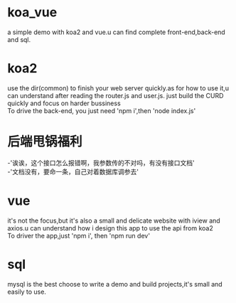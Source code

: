 # koa_vue
a simple demo with koa2 and vue.u can find complete front-end,back-end and sql.
# koa2
use the dir(common) to finish your web server quickly.as for how to use it,u can understand after reading the router.js and user.js.
just build the CURD quickly and focus on harder bussiness  
To drive the back-end, you just need 'npm i',then 'node index.js'
# 后端甩锅福利
  -'诶诶，这个接口怎么报错啊，我参数传的不对吗，有没有接口文档'  
  -'文档没有，要命一条，自己对着数据库调参去'
# vue
it's not the focus,but it's also a small and delicate website with iview and axios.u can understand how i design this app to use the api from koa2  
To driver the app,just 'npm i', then 'npm run dev'
# sql
mysql is the best choose to write a demo and build projects,it's small and easily to use.
